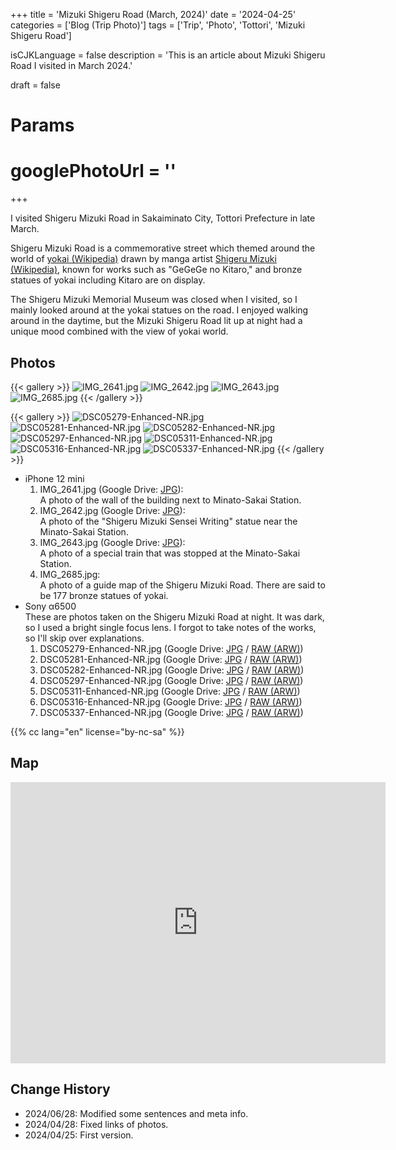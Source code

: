 +++
title = 'Mizuki Shigeru Road (March, 2024)'
date = '2024-04-25'
categories = ['Blog (Trip Photo)']
tags = ['Trip', 'Photo', 'Tottori', 'Mizuki Shigeru Road']

isCJKLanguage = false
description = 'This is an article about Mizuki Shigeru Road I visited in March 2024.'

draft = false

# Params
# googlePhotoUrl = ''
+++


I visited Shigeru Mizuki Road in Sakaiminato City, Tottori Prefecture in late March.

Shigeru Mizuki Road is a commemorative street which themed around the world of [yokai (Wikipedia)](https://en.wikipedia.org/wiki/Y%C5%8Dkai) drawn by manga artist [Shigeru Mizuki (Wikipedia)](https://en.wikipedia.org/wiki/Shigeru_Mizuki),
known for works such as "GeGeGe no Kitaro,"
and bronze statues of yokai including Kitaro are on display.

The Shigeru Mizuki Memorial Museum was closed when I visited,
so I mainly looked around at the yokai statues on the road.
I enjoyed walking around in the daytime,
but the Mizuki Shigeru Road lit up at night had a unique mood combined with the view of yokai world.


## Photos

{{< gallery >}}
  <img src="IMG_2641.jpg" alt="IMG_2641.jpg" class="grid-w33" />
  <img src="IMG_2642.jpg" alt="IMG_2642.jpg" class="grid-w33" />
  <img src="IMG_2643.jpg" alt="IMG_2643.jpg" class="grid-w33" />
  <img src="IMG_2685.jpg" alt="IMG_2685.jpg" class="grid-w60" />
{{< /gallery >}}

{{< gallery >}}
  <img src="DSC05279-Enhanced-NR.jpg" alt="DSC05279-Enhanced-NR.jpg" class="grid-w33" />
  <img src="DSC05281-Enhanced-NR.jpg" alt="DSC05281-Enhanced-NR.jpg" class="grid-w33" />
  <img src="DSC05282-Enhanced-NR.jpg" alt="DSC05282-Enhanced-NR.jpg" class="grid-w66" />
  <img src="DSC05297-Enhanced-NR.jpg" alt="DSC05297-Enhanced-NR.jpg" class="grid-w33" />
  <img src="DSC05311-Enhanced-NR.jpg" alt="DSC05311-Enhanced-NR.jpg" class="grid-w33" />
  <img src="DSC05316-Enhanced-NR.jpg" alt="DSC05316-Enhanced-NR.jpg" class="grid-w66" />
  <img src="DSC05337-Enhanced-NR.jpg" alt="DSC05337-Enhanced-NR.jpg" class="grid-w33" />
{{< /gallery >}}


- iPhone 12 mini
    1. IMG\_2641.jpg (Google Drive: [JPG](https://drive.google.com/file/d/1PvcxTm7Fxf8hdYekzNgH4AwJjqJ5Nn9P/view)):  
       A photo of the wall of the building next to Minato-Sakai Station.
    1. IMG\_2642.jpg (Google Drive: [JPG](https://drive.google.com/file/d/1ZDrZ0WtA9S2iYa5yMqJKwyeS-Ow2DLPl/view)):  
       A photo of the "Shigeru Mizuki Sensei Writing" statue near the Minato-Sakai Station.
    1. IMG\_2643.jpg (Google Drive: [JPG](https://drive.google.com/file/d/19ofOuepoGBIkQLpqa70ddkPN1o1xQSq0/view)):  
       A photo of a special train that was stopped at the Minato-Sakai Station.
    1. IMG\_2685.jpg:  
       A photo of a guide map of the Shigeru Mizuki Road.
       There are said to be 177 bronze statues of yokai.
- Sony α6500  
  These are photos taken on the Shigeru Mizuki Road at night.
  It was dark, so I used a bright single focus lens.
  I forgot to take notes of the works, so I'll skip over explanations.
    1. DSC05279-Enhanced-NR.jpg (Google Drive: [JPG](https://drive.google.com/file/d/1yBAdXle0ciN1U-AbrtMLYC0Z7ReKnyEe/view) / [RAW (ARW)](https://drive.google.com/file/d/1kiaHtx1p8hmOHLx5WqWhDI-qErGvnggv/view))
    1. DSC05281-Enhanced-NR.jpg (Google Drive: [JPG](https://drive.google.com/file/d/1QzPo9u4tfhDjXtzrIj1UMw4yF_iWEuL0/view) / [RAW (ARW)](https://drive.google.com/file/d/11h9QBPIWA_enaqKktB46ppkf9Y5pBHH9/view))
    1. DSC05282-Enhanced-NR.jpg (Google Drive: [JPG](https://drive.google.com/file/d/1i-vB2cq3-6N5-4N2Nwv3M_fkk6kgn2MP/view) / [RAW (ARW)](https://drive.google.com/file/d/1gRmOY6cMgcmC9h-eoGsSQRZw6I-of5Xy/view))
    1. DSC05297-Enhanced-NR.jpg (Google Drive: [JPG](https://drive.google.com/file/d/1Nt1CDZNvG0j1dGaMTrrfcpuv3JhY92Yc/view) / [RAW (ARW)](https://drive.google.com/file/d/1Aiz6F0WNPRkfxS_18AGtdhle6jpU-Nua/view))
    1. DSC05311-Enhanced-NR.jpg (Google Drive: [JPG](https://drive.google.com/file/d/1m5fdoJ70qDlC2BFd6m4BVLWsXHqcFZTL/view) / [RAW (ARW)](https://drive.google.com/file/d/1E9fL5cw2tnPn5IBifhvNDdpA_QtWpJ_Q/view))
    1. DSC05316-Enhanced-NR.jpg (Google Drive: [JPG](https://drive.google.com/file/d/1M2qXa4iHWwGJDxjBQboblW7iSO87SNr3/view) / [RAW (ARW)](https://drive.google.com/file/d/1d-nihWGEvnxIPaqLljY3Vsg0ZA2rXb12/view))
    1. DSC05337-Enhanced-NR.jpg (Google Drive: [JPG](https://drive.google.com/file/d/1pS84fMhAUGvUepLfAMLWz53iFkZVCZyO/view) / [RAW (ARW)](https://drive.google.com/file/d/1KIaVNSF5H_Y6PmtgN4f_SACR-SOQQSju/view))


{{% cc lang="en" license="by-nc-sa" %}}


## Map

<iframe src="https://www.google.com/maps/embed?pb=!1m18!1m12!1m3!1d3246.3502335926387!2d133.22124177651676!3d35.545051537441516!2m3!1f0!2f0!3f0!3m2!1i1024!2i768!4f13.1!3m3!1m2!1s0x355655b2bc947ee5%3A0xc9cde9852f230188!2sMizuki%20Shigeru%20Road!5e0!3m2!1sen!2sjp!4v1714035631703!5m2!1sen!2sjp" width="600" height="450" style="border:0;" allowfullscreen="" loading="lazy" referrerpolicy="no-referrer-when-downgrade"></iframe>


## Change History

- 2024/06/28: Modified some sentences and meta info.
- 2024/04/28: Fixed links of photos.
- 2024/04/25: First version.

